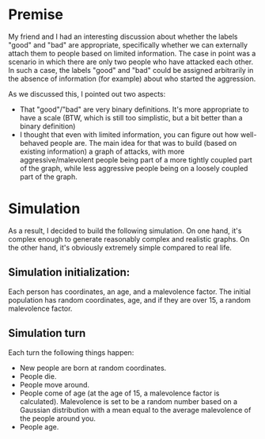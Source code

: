 # Premise
My friend and I had an interesting discussion about whether the labels "good" and "bad" are appropriate, specifically whether we can externally attach them to people based on limited information. The case in point was a scenario in which there are only two people who have attacked each other. In such a case, the labels "good" and "bad" could be assigned arbitrarily in the absence of information (for example) about who started the aggression.

As we discussed this, I pointed out two aspects:

- That "good"/"bad" are very binary definitions. It's more appropriate to have a scale (BTW, which is still too simplistic, but a bit better than a binary definition)
- I thought that even with limited information, you can figure out how well-behaved people are. The main idea for that was to build (based on existing information) a graph of attacks, with more aggressive/malevolent people being part of a more tightly coupled part of the graph, while less aggressive people being on a loosely coupled part of the graph.
# Simulation

As a result, I decided to build the following simulation. On one hand, it's complex enough to generate reasonably complex and realistic graphs. On the other hand, it's obviously extremely simple compared to real life.

## Simulation initialization:

Each person has coordinates, an age, and a malevolence factor.
The initial population has random coordinates, age, and if they are over 15, a random malevolence factor.

## Simulation turn

Each turn the following things happen:

- New people are born at random coordinates.
- People die.
- People move around.
- People come of age (at the age of 15, a malevolence factor is calculated). Malevolence is set to be a random number based on a Gaussian distribution with a mean equal to the average malevolence of the people around you.
- People age.
